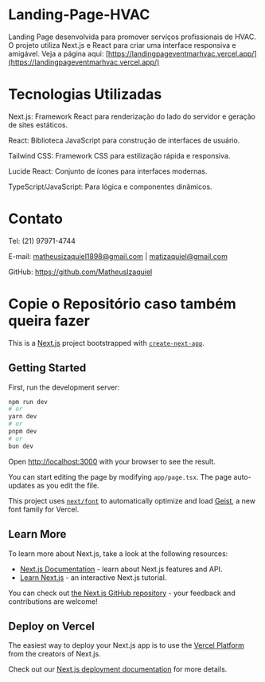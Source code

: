 # Landing-Page-HVAC

Landing Page desenvolvida para promover serviços profissionais de HVAC. O projeto utiliza Next.js e React para criar uma interface responsiva e amigável.
Veja a página aqui: [https://landingpageventmarhvac.vercel.app/](https://landingpageventmarhvac.vercel.app/)

# Tecnologias Utilizadas
Next.js: Framework React para renderização do lado do servidor e geração de sites estáticos.

React: Biblioteca JavaScript para construção de interfaces de usuário.

Tailwind CSS: Framework CSS para estilização rápida e responsiva.

Lucide React: Conjunto de ícones para interfaces modernas.

TypeScript/JavaScript: Para lógica e componentes dinâmicos.

# Contato
Tel: (21) 97971-4744

E-mail: matheusizaquiel1898@gmail.com | matizaquiel@gmail.com

GitHub: https://github.com/MatheusIzaquiel

# Copie o Repositório caso também queira fazer

This is a [Next.js](https://nextjs.org) project bootstrapped with [`create-next-app`](https://nextjs.org/docs/app/api-reference/cli/create-next-app).

## Getting Started

First, run the development server:

```bash
npm run dev
# or
yarn dev
# or
pnpm dev
# or
bun dev
```

Open [http://localhost:3000](http://localhost:3000) with your browser to see the result.

You can start editing the page by modifying `app/page.tsx`. The page auto-updates as you edit the file.

This project uses [`next/font`](https://nextjs.org/docs/app/building-your-application/optimizing/fonts) to automatically optimize and load [Geist](https://vercel.com/font), a new font family for Vercel.

## Learn More

To learn more about Next.js, take a look at the following resources:

- [Next.js Documentation](https://nextjs.org/docs) - learn about Next.js features and API.
- [Learn Next.js](https://nextjs.org/learn) - an interactive Next.js tutorial.

You can check out [the Next.js GitHub repository](https://github.com/vercel/next.js) - your feedback and contributions are welcome!

## Deploy on Vercel

The easiest way to deploy your Next.js app is to use the [Vercel Platform](https://vercel.com/new?utm_medium=default-template&filter=next.js&utm_source=create-next-app&utm_campaign=create-next-app-readme) from the creators of Next.js.

Check out our [Next.js deployment documentation](https://nextjs.org/docs/app/building-your-application/deploying) for more details.
